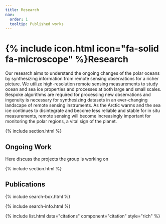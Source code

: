 ```yaml
---
title: Research
nav:
  order: 1
  tooltip: Published works
---
```


# {% include icon.html icon="fa-solid fa-microscope" %}Research

Our research aims to understand the ongoing changes of the polar oceans by synthesizing information from remote sensing observations for a richer picture.  We utilize high-resolution remote sensing measurements to study ocean and sea ice properties and processes at both large and small scales. Bespoke algorithms are required for processing new observations and ingenuity is necessary for synthesizing datasets in an ever-changing landscape of remote sensing instruments. As the Arctic warms and the sea ice continues to disintegrate and become less reliable and stable for in situ measurements, remote sensing will become increasingly important for monitoring the polar regions, a vital sign of the planet. 

{% include section.html %}

## Ongoing Work

Here discuss the projects the group is working on

<!-- {% include citation.html lookup="Open collaborative writing with Manubot" style="rich" %}-->

{% include section.html %}

## Publications

{% include search-box.html %}

{% include search-info.html %}

{% include list.html data="citations" component="citation" style="rich" %}
